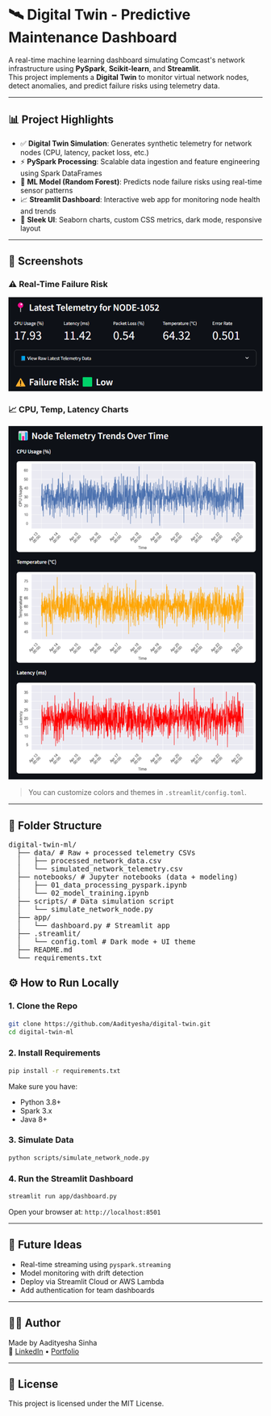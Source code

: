# 🛰 Digital Twin - Predictive Maintenance Dashboard

A real-time machine learning dashboard simulating Comcast's network infrastructure using **PySpark**, **Scikit-learn**, and **Streamlit**.  
This project implements a **Digital Twin** to monitor virtual network nodes, detect anomalies, and predict failure risks using telemetry data.

---

## 📊 Project Highlights

- ✅ **Digital Twin Simulation**: Generates synthetic telemetry for network nodes (CPU, latency, packet loss, etc.)
- ⚡ **PySpark Processing**: Scalable data ingestion and feature engineering using Spark DataFrames
- 🧠 **ML Model (Random Forest)**: Predicts node failure risks using real-time sensor patterns
- 📈 **Streamlit Dashboard**: Interactive web app for monitoring node health and trends
- 💄 **Sleek UI**: Seaborn charts, custom CSS metrics, dark mode, responsive layout

---

## 📸 Screenshots

### ⚠️ Real-Time Failure Risk
![risk](./screenshots/failure_risk.png)

### 📈 CPU, Temp, Latency Charts
![charts](./screenshots/telemetry_trends.png)

> You can customize colors and themes in `.streamlit/config.toml`.

---

## 📁 Folder Structure
<pre>
digital-twin-ml/ 
  ├── data/ # Raw + processed telemetry CSVs 
  │   ├── processed_network_data.csv
  │   └── simulated_network_telemetry.csv
  ├── notebooks/ # Jupyter notebooks (data + modeling) 
  │   ├── 01_data_processing_pyspark.ipynb
  │   └── 02_model_training.ipynb
  ├── scripts/ # Data simulation script 
  │   └── simulate_network_node.py
  ├── app/ 
  │   └── dashboard.py # Streamlit app 
  ├── .streamlit/ 
  │   └── config.toml # Dark mode + UI theme 
  ├── README.md 
  └── requirements.txt </pre>

## ⚙️ How to Run Locally

### 1. Clone the Repo

```bash
git clone https://github.com/Aadityesha/digital-twin.git
cd digital-twin-ml
```

### 2. Install Requirements

```bash
pip install -r requirements.txt
```

Make sure you have:
- Python 3.8+
- Spark 3.x
- Java 8+

### 3. Simulate Data

```bash
python scripts/simulate_network_node.py
```

### 4. Run the Streamlit Dashboard

```bash
streamlit run app/dashboard.py
```

Open your browser at: `http://localhost:8501`

---

## 🔮 Future Ideas

- Real-time streaming using `pyspark.streaming`
- Model monitoring with drift detection
- Deploy via Streamlit Cloud or AWS Lambda
- Add authentication for team dashboards

---

## 👨‍💻 Author

Made by Aadityesha Sinha  
🔗 [LinkedIn](https://www.linkedin.com/in/aadityesha/) • [Portfolio](https://aadityesha.github.io/web/)

---

## 📄 License

This project is licensed under the MIT License.
